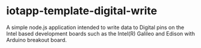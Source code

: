 iotapp-template-digital-write
=============================

A simple node.js application intended to write data to Digital pins on the Intel based development boards such as the Intel(R) Galileo and Edison with Arduino breakout board.
